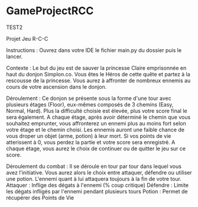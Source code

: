# GameProjectRCC

TEST2

Projet Jeu R-C-C

Instructions : 
Ouvrez dans votre IDE le fichier main.py du dossier puis le lancer.

Contexte :
Le but du jeu est de sauver la princesse Claire emprisonnée en haut du donjon Simplon.co. Vous êtes le Héros de cette quête et partez à la rescousse de la princesse. Vous aurez à affronter de nombreux ennemis au cours de votre ascension dans le donjon. 

Déroulement :
Ce donjon se présente sous la forme d'une tour avec plusieurs étages (Floor), eux-mêmes composés de 3 chemins (Easy, Normal, Hard). Plus la difficulté choisie est élevée, plus votre score final le sera également. A chaque étage, après avoir déterminé le chemin que vous souhaitez emprunter, vous affronterez un ennemi plus au moins fort selon votre étage et le chemin choisi. Les ennemis auront une faible chance de vous droper un objet (arme, potion) à leur mort. Si vos points de vie atterissent à 0, vous perdez la partie et votre score sera enregistré. A chaque étage, vous aurez le choix de continuer ou de quitter le jeu sur ce score.

Déroulement du combat :
Il se déroule en tour par tour dans lequel vous avez l'initiative. Vous aurez alors le choix entre attaquer, défendre ou utiliser une potion. L'ennemi quant à lui attaquera toujours à la fin de votre tour. 
Attaquer : Inflige des dégats à l'ennemi (% coup critique)
Défendre : Limite les dégats infligés par l'ennemi pendant plusieurs tours
Potion : Permet de récupérer des Points de Vie